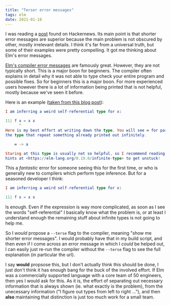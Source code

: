 ```yaml
---
title: "Terser error messages"
tags: elm 
date: 2021-01-18
---
```


I was reading a [post](https://tilde.team/~kiedtl/blog/chatterbox/) found on Hackernews. Its main point is that shorter error messages are superior because the main problem is not obscured by other, mostly irrelevant details. I think it's far from a universal truth, but some of their examples were pretty compelling. It got me thinking about Elm's error messages.

[Elm's compiler error messages](https://elm-lang.org/news/compiler-errors-for-humans) are famously great. However, they are not typically short. This is a major boon for beginners. The compiler often explains in detail why it was not able to type check your entire program and possible fixes. So for beginners this is a major boon. For more experienced users however there is a lot of information being printed that is not helpful, mostly because we've seen it before. 

Here is an example ([taken from this blog post](https://calebmer.com/2019/07/01/writing-good-compiler-error-messages.html)):

```elm
I am inferring a weird self-referential type for x:

11| f x = x x
      ^
Here is my best effort at writing down the type. You will see ∞ for parts of
the type that repeat something already printed out infinitely.

    ∞ -> a

Staring at this type is usually not so helpful, so I recommend reading the
hints at <https://elm-lang.org/0.19.0/infinite-type> to get unstuck!
```

This a *fantastic* error for someone seeing this for the first time, or who is generally new to compilers which perform type inference. But for a seasoned developer I think:

```elm
I am inferring a weird self-referential type for x:

11| f x = x x
```
Is enough. Even if the expression is way more complicated, as soon as I see the words "self-referential" I basically know what the problem is, or at least I understand enough the remaining stuff about infinite types is not going to help me. 


So I *would* propose a `--terse` flag to the compiler, meaning "show me shorter error messages". I would probably have that in my build script, and then even if I come across an error message in which I *could* be helped out, I can easily just re-run the compiler without the `--terse` flag to see the full explanation (in particular the url).

I say **would** propsose this, but I don't actually think this should be done, I just don't think it has enough bang for the buck of the involved effort. If Elm was a commercially supported language with a core team of 50 engineers, then yes I would ask for this. As it is, the effort of separating out necessary information that is always shown (ie. what exactly is the problem), from the unecessary information ("I figure out types from left to right ..."), and then **also** maintaining that distinction is just too much work for a small team.


